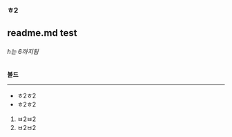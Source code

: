 <h3> ㅎ2 </h3>
<h2> readme.md test</h2>

<h6> h는 6까지됨 </h6>
<p> <b>볼드</b> </p>



<hr>
  
<ul>
  <li> ㅎ2ㅎ2</li>
  <li> ㅎ2ㅎ2</li>
</ul>

<ol>
  <li> ㅂ2ㅂ2</li>
  <li> ㅂ2ㅂ2</li>
  
</ol>
